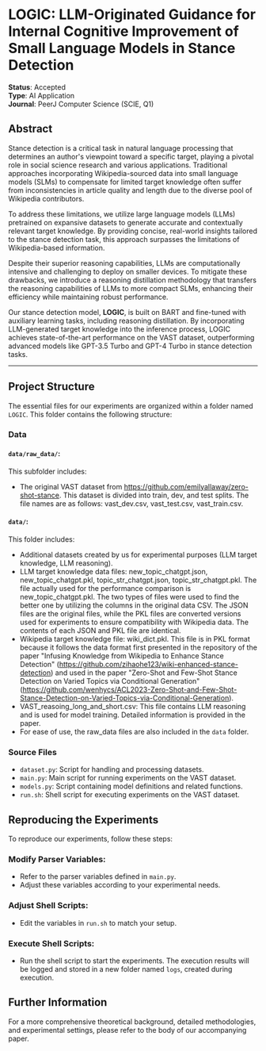 # LOGIC: LLM-Originated Guidance for Internal Cognitive Improvement of Small Language Models in Stance Detection

**Status**: Accepted  
**Type**: AI Application  
**Journal**: PeerJ Computer Science (SCIE, Q1)    

## Abstract

Stance detection is a critical task in natural language processing that determines an author's viewpoint toward a specific target, playing a pivotal role in social science research and various applications. Traditional approaches incorporating Wikipedia-sourced data into small language models (SLMs) to compensate for limited target knowledge often suffer from inconsistencies in article quality and length due to the diverse pool of Wikipedia contributors.

To address these limitations, we utilize large language models (LLMs) pretrained on expansive datasets to generate accurate and contextually relevant target knowledge. By providing concise, real-world insights tailored to the stance detection task, this approach surpasses the limitations of Wikipedia-based information.

Despite their superior reasoning capabilities, LLMs are computationally intensive and challenging to deploy on smaller devices. To mitigate these drawbacks, we introduce a reasoning distillation methodology that transfers the reasoning capabilities of LLMs to more compact SLMs, enhancing their efficiency while maintaining robust performance.

Our stance detection model, **LOGIC**, is built on BART and fine-tuned with auxiliary learning tasks, including reasoning distillation. By incorporating LLM-generated target knowledge into the inference process, LOGIC achieves state-of-the-art performance on the VAST dataset, outperforming advanced models like GPT-3.5 Turbo and GPT-4 Turbo in stance detection tasks.

---

## Project Structure

The essential files for our experiments are organized within a folder named `LOGIC`. This folder contains the following structure:

### Data

#### `data/raw_data/`:
This subfolder includes:
- The original VAST dataset from https://github.com/emilyallaway/zero-shot-stance. This dataset is divided into train, dev, and test splits. The file names are as follows: vast_dev.csv, vast_test.csv, vast_train.csv.

#### `data/`:
This folder includes:
- Additional datasets created by us for experimental purposes (LLM target knowledge, LLM reasoning).
- LLM target knowledge data files: new_topic_chatgpt.json, new_topic_chatgpt.pkl, topic_str_chatgpt.json, topic_str_chatgpt.pkl. The file actually used for the performance comparison is new_topic_chatgpt.pkl. The two types of files were used to find the better one by utilizing the columns in the original data CSV. The JSON files are the original files, while the PKL files are converted versions used for experiments to ensure compatibility with Wikipedia data. The contents of each JSON and PKL file are identical.
- Wikipedia target knowledge file: wiki_dict.pkl. This file is in PKL format because it follows the data format first presented in the repository of the paper "Infusing Knowledge from Wikipedia to Enhance Stance Detection" (https://github.com/zihaohe123/wiki-enhanced-stance-detection) and used in the paper "Zero-Shot and Few-Shot Stance Detection on Varied Topics via Conditional Generation" (https://github.com/wenhycs/ACL2023-Zero-Shot-and-Few-Shot-Stance-Detection-on-Varied-Topics-via-Conditional-Generation).
- VAST_reasoing_long_and_short.csv: This file contains LLM reasoning and is used for model training. Detailed information is provided in the paper.
- For ease of use, the raw_data files are also included in the `data` folder.

### Source Files

- `dataset.py`: Script for handling and processing datasets.
- `main.py`: Main script for running experiments on the VAST dataset.
- `models.py`: Script containing model definitions and related functions.
- `run.sh`: Shell script for executing experiments on the VAST dataset.

## Reproducing the Experiments

To reproduce our experiments, follow these steps:

### Modify Parser Variables:
- Refer to the parser variables defined in `main.py`.
- Adjust these variables according to your experimental needs.

### Adjust Shell Scripts:
- Edit the variables in `run.sh` to match your setup.

### Execute Shell Scripts:
- Run the shell script to start the experiments. The execution results will be logged and stored in a new folder named `logs`, created during execution.

## Further Information

For a more comprehensive theoretical background, detailed methodologies, and experimental settings, please refer to the body of our accompanying paper.
